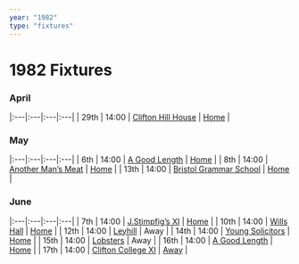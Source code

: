 ```yaml
---
year: "1982"
type: "fixtures"
---
```


# 1982 Fixtures

### April

|:---|:---|:---|:---|
| 29th | 14:00 | [Clifton Hill House](1982/clifton-hill-house) | [Home](https://goo.gl/maps/TKf5ZBWfggmbtMNt5) |

### May

|:---|:---|:---|:---|
| 6th | 14:00 | [A Good Length](1982/a-good-length) | [Home](https://goo.gl/maps/TKf5ZBWfggmbtMNt5) |
| 8th | 14:00 | [Another Man’s Meat](1982/another-mans-meat) | [Home](https://goo.gl/maps/TKf5ZBWfggmbtMNt5) |
| 13th | 14:00 | [Bristol Grammar School](1982/bristol-grammar-school) | [Home](https://goo.gl/maps/TKf5ZBWfggmbtMNt5) |

### June

|:---|:---|:---|:---|
| 7th | 14:00 | [J.Stimpfig’s XI](1982/j-stimfigs-xi) | [Home](https://goo.gl/maps/TKf5ZBWfggmbtMNt5) |
| 10th | 14:00 | [Wills Hall](1982/wills-hall) | [Home](https://goo.gl/maps/TKf5ZBWfggmbtMNt5) |
| 12th | 14:00 | [Leyhill](1982/leyhill) | Away |
| 14th | 14:00 | [Young Solicitors](1982/young-solicitors) | [Home](https://goo.gl/maps/TKf5ZBWfggmbtMNt5) |
| 15th | 14:00 | [Lobsters](1982/lobsters) | Away |
| 16th | 14:00 | [A Good Length](1982/a-good-length) | [Home](https://goo.gl/maps/TKf5ZBWfggmbtMNt5) |
| 17th | 14:00 | [Clifton College XI](1982/clifton-college-xi) | [Away](https://goo.gl/maps/BhH3zz2H1YVCQRZ58) |